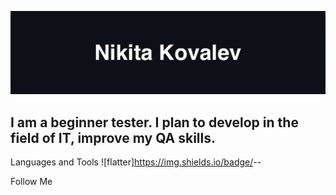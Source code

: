 ![Header](https://github.com/PassPuff/PassPuff/blob/main/assets/%D0%A1%D0%BD%D0%B8%D0%BC%D0%BE%D0%BA%20%D1%8D%D0%BA%D1%80%D0%B0%D0%BD%D0%B0%202022-10-30%20%D0%B2%2015.09.03.png)

## I am a beginner tester. I plan to develop in the field of IT, improve my QA skills.

Languages and Tools
![flatter]https://img.shields.io/badge/<LABEL>-<MESSAGE>-<COLOR>

Follow Me
